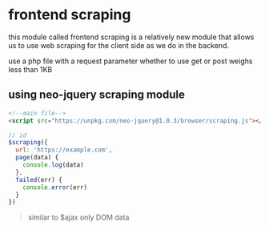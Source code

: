 # frontend scraping

this module called frontend scraping is a relatively new module that allows us to use web scraping for the client side as we do in the backend.

use a php file with a request parameter whether to use get or post weighs less than 1KB

## using neo-jquery scraping module

``` html
<!--main file-->
<script src="https://unpkg.com/neo-jquery@1.0.3/browser/scraping.js"></script>
```

``` js
// id
$scraping({
  url: 'https://example.com',
  page(data) {
    console.log(data)
  },
  failed(err) {
    console.error(err)
  }
})
```

> similar to $ajax only DOM data
